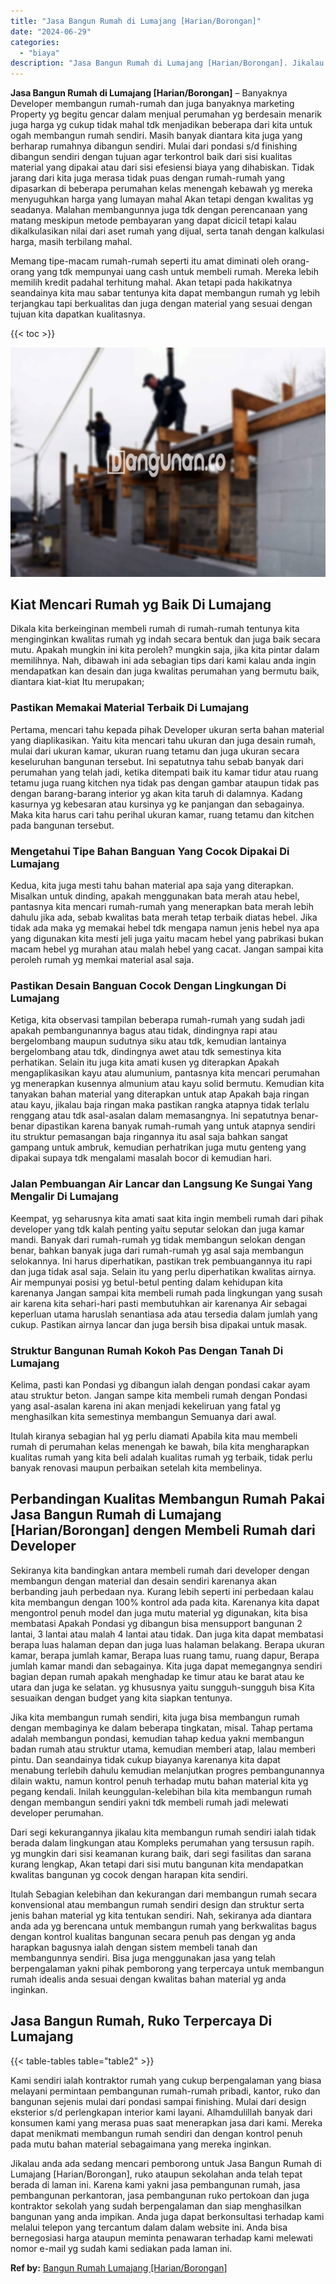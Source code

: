 ```yaml
---
title: "Jasa Bangun Rumah di Lumajang [Harian/Borongan]"
date: "2024-06-29"
categories: 
  - "biaya"
description: "Jasa Bangun Rumah di Lumajang [Harian/Borongan]. Jikalau anda ada sedang mencari pemborong untuk Jasa Bangun Rumah di Lumajang [Harian/Borongan], ruko atau..."
---
```


**Jasa Bangun Rumah di Lumajang \[Harian/Borongan\]** – Banyaknya Developer membangun rumah-rumah dan juga banyaknya marketing Property yg begitu gencar dalam menjual perumahan yg berdesain menarik juga harga yg cukup tidak mahal tdk menjadikan beberapa dari kita untuk ogah membangun rumah sendiri. Masih banyak diantara kita juga yang berharap rumahnya dibangun sendiri. Mulai dari pondasi s/d finishing dibangun sendiri dengan tujuan agar terkontrol baik dari sisi kualitas material yang dipakai atau dari sisi efesiensi biaya yang dihabiskan. Tidak jarang dari kita juga merasa tidak puas dengan rumah-rumah yang dipasarkan di beberapa perumahan kelas menengah kebawah yg mereka menyuguhkan harga yang lumayan mahal Akan tetapi dengan kwalitas yg seadanya. Malahan membangunnya juga tdk dengan perencanaan yang matang meskipun metode pembayaran yang dapat dicicil tetapi kalau dikalkulasikan nilai dari aset rumah yang dijual, serta tanah dengan kalkulasi harga, masih terbilang mahal.

Memang tipe-macam rumah-rumah seperti itu amat diminati oleh orang-orang yang tdk mempunyai uang cash untuk membeli rumah. Mereka lebih memilih kredit padahal terhitung mahal. Akan tetapi pada hakikatnya seandainya kita mau sabar tentunya kita dapat membangun rumah yg lebih terjangkau tapi berkualitas dan juga dengan material yang sesuai dengan tujuan kita dapatkan kualitasnya.

{{< toc >}}

![Jasa Bangun Rumah di Lumajang [Harian/Borongan]](/images/borong-bangunan-13.png)

## Kiat Mencari Rumah yg Baik Di Lumajang

Dikala kita berkeinginan membeli rumah di rumah-rumah tentunya kita menginginkan kwalitas rumah yg indah secara bentuk dan juga baik secara mutu. Apakah mungkin ini kita peroleh? mungkin saja, jika kita pintar dalam memilihnya. Nah, dibawah ini ada sebagian tips dari kami kalau anda ingin mendapatkan kan desain dan juga kwalitas perumahan yang bermutu baik, diantara kiat-kiat Itu merupakan;

### Pastikan Memakai Material Terbaik Di Lumajang

Pertama, mencari tahu kepada pihak Developer ukuran serta bahan material yang diaplikasikan. Yaitu kita mencari tahu ukuran dan juga desain rumah, mulai dari ukuran kamar, ukuran ruang tetamu dan juga ukuran secara keseluruhan bangunan tersebut. Ini sepatutnya tahu sebab banyak dari perumahan yang telah jadi, ketika ditempati baik itu kamar tidur atau ruang tetamu juga ruang kitchen nya tidak pas dengan gambar ataupun tidak pas dengan barang-barang interior yg akan kita taruh di dalamnya. Kadang kasurnya yg kebesaran atau kursinya yg ke panjangan dan sebagainya. Maka kita harus cari tahu perihal ukuran kamar, ruang tetamu dan kitchen pada bangunan tersebut.

### Mengetahui Tipe Bahan Banguan Yang Cocok Dipakai Di Lumajang

Kedua, kita juga mesti tahu bahan material apa saja yang diterapkan. Misalkan untuk dinding, apakah menggunakan bata merah atau hebel, pantasnya kita mencari rumah-rumah yang menerapkan bata merah lebih dahulu jika ada, sebab kwalitas bata merah tetap terbaik diatas hebel. Jika tidak ada maka yg memakai hebel tdk mengapa namun jenis hebel nya apa yang digunakan kita mesti jeli juga yaitu macam hebel yang pabrikasi bukan macam hebel yg murahan atau malah hebel yang cacat. Jangan sampai kita peroleh rumah yg memkai material asal saja.

### Pastikan Desain Banguan Cocok Dengan Lingkungan Di Lumajang

Ketiga, kita observasi tampilan beberapa rumah-rumah yang sudah jadi apakah pembangunannya bagus atau tidak, dindingnya rapi atau bergelombang maupun sudutnya siku atau tdk, kemudian lantainya bergelombang atau tdk, dindingnya awet atau tdk semestinya kita perhatikan. Selain itu juga kita amati kusen yg diterapkan Apakah mengaplikasikan kayu atau alumunium, pantasnya kita mencari perumahan yg menerapkan kusennya almunium atau kayu solid bermutu. Kemudian kita tanyakan bahan material yang diterapkan untuk atap Apakah baja ringan atau kayu, jikalau baja ringan maka pastikan rangka atapnya tidak terlalu renggang atau tdk asal-asalan dalam memasangnya. Ini sepatutnya benar-benar dipastikan karena banyak rumah-rumah yang untuk atapnya sendiri itu struktur pemasangan baja ringannya itu asal saja bahkan sangat gampang untuk ambruk, kemudian perhatrikan juga mutu genteng yang dipakai supaya tdk mengalami masalah bocor di kemudian hari.

### Jalan Pembuangan Air Lancar dan Langsung Ke Sungai Yang Mengalir Di Lumajang

Keempat, yg seharusnya kita amati saat kita ingin membeli rumah dari pihak developer yang tdk kalah penting yaitu seputar selokan dan juga kamar mandi. Banyak dari rumah-rumah yg tidak membangun selokan dengan benar, bahkan banyak juga dari rumah-rumah yg asal saja membangun selokannya. Ini harus diperhatikan, pastikan trek pembuangannya itu rapi dan juga tidak asal saja. Selain itu yang perlu diperhatikan kwalitas airnya. Air mempunyai posisi yg betul-betul penting dalam kehidupan kita karenanya Jangan sampai kita membeli rumah pada lingkungan yang susah air karena kita sehari-hari pasti membutuhkan air karenanya Air sebagai keperluan utama haruslah senantiasa ada atau tersedia dalam jumlah yang cukup. Pastikan airnya lancar dan juga bersih bisa dipakai untuk masak.

### Struktur Bangunan Rumah Kokoh Pas Dengan Tanah Di Lumajang

Kelima, pasti kan Pondasi yg dibangun ialah dengan pondasi cakar ayam atau struktur beton. Jangan sampe kita membeli rumah dengan Pondasi yang asal-asalan karena ini akan menjadi kekeliruan yang fatal yg menghasilkan kita semestinya membangun Semuanya dari awal.

Itulah kiranya sebagian hal yg perlu diamati Apabila kita mau membeli rumah di perumahan kelas menengah ke bawah, bila kita mengharapkan kualitas rumah yang kita beli adalah kualitas rumah yg terbaik, tidak perlu banyak renovasi maupun perbaikan setelah kita membelinya.

## Perbandingan Kualitas Membangun Rumah Pakai Jasa Bangun Rumah di Lumajang \[Harian/Borongan\] dengen Membeli Rumah dari Developer

Sekiranya kita bandingkan antara membeli rumah dari developer dengan membangun dengan material dan desain sendiri karenanya akan berbanding jauh perbedaan nya. Kurang lebih seperti ini perbedaan kalau kita membangun dengan 100% kontrol ada pada kita. Karenanya kita dapat mengontrol penuh model dan juga mutu material yg digunakan, kita bisa membatasi Apakah Pondasi yg dibangun bisa mensupport bangunan 2 lantai, 3 lantai atau malah 4 lantai atau tidak. Dan juga kita dapat membatasi berapa luas halaman depan dan juga luas halaman belakang. Berapa ukuran kamar, berapa jumlah kamar, Berapa luas ruang tamu, ruang dapur, Berapa jumlah kamar mandi dan sebagainya. Kita juga dapat memegangnya sendiri bagian depan rumah apakah menghadap ke timur atau ke barat atau ke utara dan juga ke selatan. yg khususnya yaitu sungguh-sungguh bisa Kita sesuaikan dengan budget yang kita siapkan tentunya.

Jika kita membangun rumah sendiri, kita juga bisa membangun rumah dengan membaginya ke dalam beberapa tingkatan, misal. Tahap pertama adalah membangun pondasi, kemudian tahap kedua yakni membangun badan rumah atau struktur utama, kemudian memberi atap, lalau memberi pintu. Dan seandainya tidak cukup biayanya karenanya kita dapat menabung terlebih dahulu kemudian melanjutkan progres pembangunannya dilain waktu, namun kontrol penuh terhadap mutu bahan material kita yg pegang kendali. Inilah keunggulan-kelebihan bila kita membangun rumah dengan membangun sendiri yakni tdk membeli rumah jadi melewati developer perumahan.

Dari segi kekurangannya jikalau kita membangun rumah sendiri ialah tidak berada dalam lingkungan atau Kompleks perumahan yang tersusun rapih. yg mungkin dari sisi keamanan kurang baik, dari segi fasilitas dan sarana kurang lengkap, Akan tetapi dari sisi mutu bangunan kita mendapatkan kwalitas bangunan yg cocok dengan harapan kita sendiri.

Itulah Sebagian kelebihan dan kekurangan dari membangun rumah secara konvensional atau membangun rumah sendiri design dan struktur serta jenis bahan material yg kita tentukan sendiri. Nah, sekiranya ada diantara anda ada yg berencana untuk membangun rumah yang berkwalitas bagus dengan kontrol kualitas bangunan secara penuh pas dengan yg anda harapkan bagusnya ialah dengan sistem membeli tanah dan membangunnya sendiri. Bisa juga menggunakan jasa yang telah berpengalaman yakni pihak pemborong yang terpercaya untuk membangun rumah idealis anda sesuai dengan kwalitas bahan material yg anda inginkan.

## Jasa Bangun Rumah, Ruko Terpercaya Di Lumajang

{{< table-tables table="table2" >}}

Kami sendiri ialah kontraktor rumah yang cukup berpengalaman yang biasa melayani permintaan pembangunan rumah-rumah pribadi, kantor, ruko dan bangunan sejenis mulai dari pondasi sampai finishing. Mulai dari design eksterior s/d perlengkapan interior kami layani. Alhamdulillah banyak dari konsumen kami yang merasa puas saat menerapkan jasa dari kami. Mereka dapat menikmati membangun rumah sendiri dan dengan kontrol penuh pada mutu bahan material sebagaimana yang mereka inginkan.

Jikalau anda ada sedang mencari pemborong untuk Jasa Bangun Rumah di Lumajang \[Harian/Borongan\], ruko ataupun sekolahan anda telah tepat berada di laman ini. Karena kami yakni jasa pembangunan rumah, jasa pembangunan perkantoran, jasa pembangunan ruko pertokoan dan juga kontraktor sekolah yang sudah berpengalaman dan siap menghasilkan bangunan yang anda impikan. Anda juga dapat berkonsultasi terhadap kami melalui telepon yang tercantum dalam dalam website ini. Anda bisa bernegosiasi harga ataupun meminta penawaran terhadap kami melewati nomor e-mail yg sudah kami sediakan pada laman ini.

**Ref by:** [Bangun Rumah Lumajang [Harian/Borongan]](https://id.wikipedia.org/wiki/Bangun)

